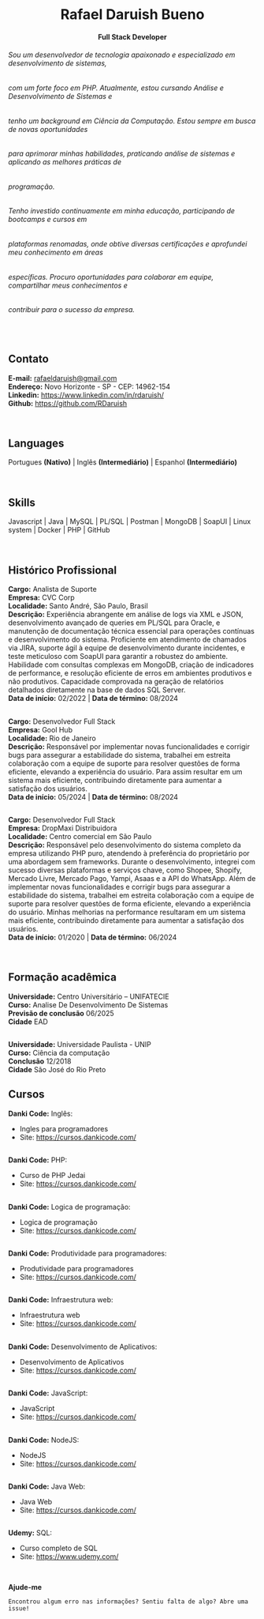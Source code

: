 <h1 align="center">Rafael Daruish Bueno</h1>
<h4 align="center">Full Stack Developer</h4>

###### Sou um desenvolvedor de tecnologia apaixonado e especializado em desenvolvimento de sistemas,
###### com um forte foco em PHP. Atualmente, estou cursando Análise e Desenvolvimento de Sistemas e
###### tenho um background em Ciência da Computação. Estou sempre em busca de novas oportunidades
###### para aprimorar minhas habilidades, praticando análise de sistemas e aplicando as melhores práticas de
###### programação.

###### Tenho investido continuamente em minha educação, participando de bootcamps e cursos em
###### plataformas renomadas, onde obtive diversas certificações e aprofundei meu conhecimento em áreas
###### específicas. Procuro oportunidades para colaborar em equipe, compartilhar meus conhecimentos e
###### contribuir para o sucesso da empresa.
<br>

## Contato
  **E-mail:** rafaeldaruish@gmail.com <br>
  **Endereço:** Novo Horizonte - SP - CEP: 14962-154 <br>
  **Linkedin:** <a href="https://www.linkedin.com/in/rdaruish/">https://www.linkedin.com/in/rdaruish/</a> <br>
  **Github:**   <a href="https://github.com/RDaruish"> https://github.com/RDaruish </a>


<br>

## Languages
Portugues **(Nativo)** |
Inglês **(Intermediário)** | 
Espanhol **(Intermediário)**

<br>

## Skills
Javascript |
Java | 
MySQL | 
PL/SQL | 
Postman |
MongoDB |
SoapUI |
Linux system |
Docker |
PHP |
GitHub

<br>

## Histórico Profissional
**Cargo:** Analista de Suporte <br>
**Empresa:** CVC Corp <br>
**Localidade:** Santo André, São Paulo, Brasil <br>
**Descrição:** Experiência abrangente em análise de logs via XML e JSON, desenvolvimento avançado de queries em PL/SQL para Oracle, e manutenção de documentação técnica essencial para operações contínuas e desenvolvimento do sistema. Proficiente em atendimento de chamados via JIRA, suporte ágil à equipe de desenvolvimento durante incidentes, e teste meticuloso com SoapUI para garantir a robustez do ambiente. Habilidade com consultas complexas em MongoDB, criação de indicadores de performance, e resolução eficiente de erros em ambientes produtivos e não produtivos. Capacidade comprovada na geração de relatórios detalhados diretamente na base de dados SQL Server.<br>
**Data de início:** 02/2022 | **Data de término:** 08/2024 

## 
**Cargo:** Desenvolvedor Full Stack <br>
**Empresa:** Gool Hub<br>
**Localidade:** Rio de Janeiro <br>
**Descrição:** Responsável por implementar novas funcionalidades e corrigir bugs para assegurar a estabilidade do sistema, trabalhei em estreita colaboração com a equipe de suporte para resolver questões de forma eficiente, elevando a experiência do usuário. Para assim resultar em um sistema mais eficiente, contribuindo diretamente para aumentar a satisfação dos usuários. <br>
**Data de início:** 05/2024 | **Data de término:** 08/2024


##
**Cargo:** Desenvolvedor Full Stack <br>
**Empresa:** DropMaxi Distribuidora <br>
**Localidade:** Centro comercial em São Paulo <br>
**Descrição:** Responsável pelo desenvolvimento do sistema completo da empresa utilizando PHP puro, atendendo à preferência do proprietário por uma abordagem sem frameworks. Durante o desenvolvimento, integrei com sucesso diversas plataformas e serviços chave, como Shopee, Shopify, Mercado Livre, Mercado Pago, Yampi, Asaas e a API do WhatsApp. Além de implementar novas funcionalidades e corrigir bugs para assegurar a estabilidade do sistema, trabalhei em estreita colaboração com a equipe de suporte para resolver questões de forma eficiente, elevando a experiência do usuário. Minhas melhorias na performance resultaram em um sistema mais eficiente, contribuindo diretamente para aumentar a satisfação dos usuários. <br>
**Data de início:** 01/2020 | **Data de término:** 06/2024 

<br>


## Formação acadêmica 
**Universidade:** Centro Universitário – UNIFATECIE <br>
**Curso:** Analise De Desenvolvimento De Sistemas <br>
**Previsão de conclusão** 06/2025 <br>
**Cidade** EAD <br>

##
**Universidade:** Universidade Paulista - UNIP <br>
**Curso:** Ciência da computação <br>
**Conclusão** 12/2018 <br>
**Cidade** São José do Rio Preto <br>

## Cursos
**Danki Code:** Inglês:
 * Ingles para programadores
 * Site: https://cursos.dankicode.com/

 ##

 **Danki Code:** PHP:
 * Curso de PHP Jedai
 * Site: https://cursos.dankicode.com/

 ##

 **Danki Code:** Logica de programação:
 * Logica de programação
 * Site: https://cursos.dankicode.com/

 ##

 **Danki Code:** Produtividade para programadores:
 * Produtividade para programadores
 * Site: https://cursos.dankicode.com/

 ##

 **Danki Code:** Infraestrutura web:
 * Infraestrutura web
 * Site: https://cursos.dankicode.com/

 ##

 **Danki Code:** Desenvolvimento de Aplicativos:
 * Desenvolvimento de Aplicativos
 * Site: https://cursos.dankicode.com/

 ##

 **Danki Code:** JavaScript:
 * JavaScript
 * Site: https://cursos.dankicode.com/
   
 ##

 **Danki Code:** NodeJS:
 * NodeJS
 * Site: https://cursos.dankicode.com/

 ##

 **Danki Code:** Java Web:
 * Java Web
 * Site: https://cursos.dankicode.com/

 ##

 **Udemy:** SQL:
 * Curso completo de SQL
 * Site: https://www.udemy.com/

<br>

**Ajude-me**
```
Encontrou algum erro nas informações? Sentiu falta de algo? Abre uma issue!
```
